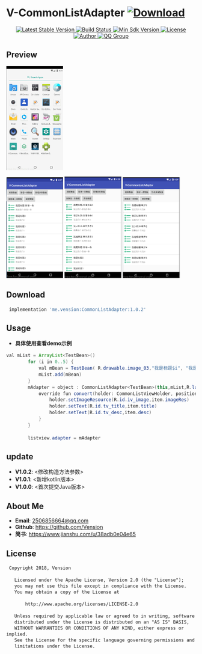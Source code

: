 # V-CommonListAdapter [ ![Download](https://api.bintray.com/packages/vension/vensionCenter/CommonListAdapter/images/download.svg) ](https://bintray.com/vension/vensionCenter/CommonListAdapter/_latestVersion)

<p align="center">
   <a href="https://bintray.com/vension/vensionCenter/CommonListAdapter/_latestVersion">
    <img src="https://img.shields.io/badge/Jcenter-_latestVersion-brightgreen.svg?style=flat-square" alt="Latest Stable Version" />
  </a>
  <a href="https://travis-ci.org/Vension/V-CommonListAdapter">
    <img src="https://travis-ci.org/Vension/V-CommonListAdapter.svg?branch=master" alt="Build Status" />
  </a>
  <a href="https://developer.android.com/about/versions/android-4.0.html">
    <img src="https://img.shields.io/badge/API-15%2B-blue.svg?style=flat-square" alt="Min Sdk Version" />
  </a>
  <a href="http://www.apache.org/licenses/LICENSE-2.0">
    <img src="http://img.shields.io/badge/License-Apache%202.0-blue.svg?style=flat-square" alt="License" />
  </a>
  <a href="https://www.jianshu.com/u/38adb0e04e65">
    <img src="https://img.shields.io/badge/Author-Vension-orange.svg?style=flat-square" alt="Author" />
  </a>
  <a href="https://shang.qq.com/wpa/qunwpa?idkey=1a5dc5e9b2e40a780522f46877ba243eeb64405d42398643d544d3eec6624917">
    <img src="https://img.shields.io/badge/QQ-2506856664-orange.svg?style=flat-square" alt="QQ Group" />
  </a>
</p>



## Preview
<p>
    <img src="https://github.com/Vension/V-CommonListAdapter/blob/master/ScreenShot/GIF.gif" width="30%" height="30%">
</p>
<p>
   <img src="ScreenShot/1539577702.jpg" width="30%" height="30%">
   <img src="ScreenShot/1539577749.jpg" width="30%" height="30%">
   <img src="ScreenShot/1539577788.jpg" width="30%" height="30%">
</p>


## Download

``` gradle
 implementation 'me.vension:CommonListAdapter:1.0.2'
```

## Usage

* **具体使用查看demo示例**
```java
val mList = ArrayList<TestBean>()
        for (i in 0..5) {
            val mBean = TestBean( R.drawable.image_03,"我是标题$i", "我是简介$i")
            mList.add(mBean)
        }
        mAdapter = object : CommonListAdapter<TestBean>(this,mList,R.layout.item_list){
            override fun convert(holder: CommonListViewHolder, position: Int, item: TestBean) {
                holder.setImageResource(R.id.iv_image,item.imageRes)
                holder.setText(R.id.tv_title,item.title)
                holder.setText(R.id.tv_desc,item.desc)
            }
        }

        listview.adapter = mAdapter
```

## update
* **V1.0.2**: <修改构造方法参数>
* **V1.0.1**: <新增kotlin版本>
* **V1.0.0**: <首次提交Java版本>


## About Me
* **Email**: <2506856664@qq.com>
* **Github**: <https://github.com/Vension>
* **简书**: <https://www.jianshu.com/u/38adb0e04e65>

## License
```
 Copyright 2018, Vension

   Licensed under the Apache License, Version 2.0 (the "License");
   you may not use this file except in compliance with the License.
   You may obtain a copy of the License at

       http://www.apache.org/licenses/LICENSE-2.0

   Unless required by applicable law or agreed to in writing, software
   distributed under the License is distributed on an "AS IS" BASIS,
   WITHOUT WARRANTIES OR CONDITIONS OF ANY KIND, either express or implied.
   See the License for the specific language governing permissions and
   limitations under the License.
```

